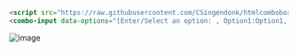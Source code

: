 ```html
<script src="https://raw.githubusercontent.com/CSingendonk/htmlcombobox/refs/heads/main/combobox.js"></script>
<combo-input data-options="[Enter/Select an option: , Option1:Option1, 2:'Option 2',Option 3:3]" data-placeholder="" data-value="Enter/Select an option"></combo-input>
```

![image](https://github.com/user-attachments/assets/723728de-e9c6-4426-9e02-aeb18cf8923e)
